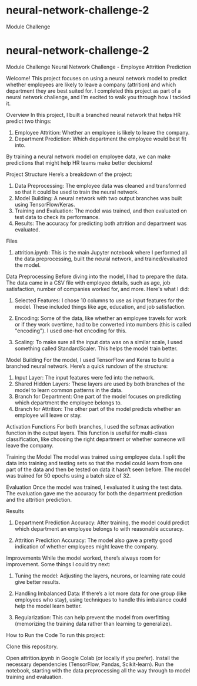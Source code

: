 # neural-network-challenge-2
Module  Challenge
# neural-network-challenge-2
Module  Challenge
Neural Network Challenge - Employee Attrition Prediction

Welcome! This project focuses on using a neural network model to predict whether employees are likely to leave a company (attrition) and which department they are best suited for. I completed this project as part of a neural network challenge, and I’m excited to walk you through how I tackled it.

Overview
In this project, I built a branched neural network that helps HR predict two things:

1. Employee Attrition: Whether an employee is likely to leave the company.
2. Department Prediction: Which department the employee would best fit into.

By training a neural network model on employee data, we can make predictions that might help HR teams make better decisions!

Project Structure
Here’s a breakdown of the project:

1. Data Preprocessing: The employee data was cleaned and transformed so that it could be used to train the neural network.
2. Model Building: A neural network with two output branches was built using TensorFlow/Keras.
3. Training and Evaluation: The model was trained, and then evaluated on test data to check its performance.
4. Results: The accuracy for predicting both attrition and department was evaluated.

Files
1. attrition.ipynb: This is the main Jupyter notebook where I performed all the data preprocessing, built the neural network, and trained/evaluated the model.

Data Preprocessing
Before diving into the model, I had to prepare the data. The data came in a CSV file with employee details, such as age, job satisfaction, number of companies worked for, and more. Here's what I did:

1. Selected Features: I chose 10 columns to use as input features for the model. These included things like age, education, and job satisfaction.

2. Encoding: Some of the data, like whether an employee travels for work or if they work overtime, had to be converted into numbers (this is called "encoding"). I used one-hot encoding for this.

3. Scaling: To make sure all the input data was on a similar scale, I used something called StandardScaler. This helps the model train better.

Model Building
For the model, I used TensorFlow and Keras to build a branched neural network. Here’s a quick rundown of the structure:

1. Input Layer: The input features were fed into the network.
2. Shared Hidden Layers: These layers are used by both branches of the model to learn common patterns in the data.
3. Branch for Department: One part of the model focuses on predicting which department the employee belongs to.
4. Branch for Attrition: The other part of the model predicts whether an employee will leave or stay.

Activation Functions
For both branches, I used the softmax activation function in the output layers. This function is useful for multi-class classification, like choosing the right department or whether someone will leave the company.

Training the Model
The model was trained using employee data. I split the data into training and testing sets so that the model could learn from one part of the data and then be tested on data it hasn’t seen before. The model was trained for 50 epochs using a batch size of 32.

Evaluation
Once the model was trained, I evaluated it using the test data. The evaluation gave me the accuracy for both the department prediction and the attrition prediction.

Results
1. Department Prediction Accuracy: After training, the model could predict which department an employee belongs to with reasonable accuracy.

2. Attrition Prediction Accuracy: The model also gave a pretty good indication of whether employees might leave the company.

Improvements
While the model worked, there’s always room for improvement. Some things I could try next:

1. Tuning the model: Adjusting the layers, neurons, or learning rate could give better results.

2. Handling Imbalanced Data: If there’s a lot more data for one group (like employees who stay), using techniques to handle this imbalance could help the model learn better.

3. Regularization: This can help prevent the model from overfitting (memorizing the training data rather than learning to generalize).

How to Run the Code
To run this project:

Clone this repository.

Open attrition.ipynb in Google Colab (or locally if you prefer).
Install the necessary dependencies (TensorFlow, Pandas, Scikit-learn).
Run the notebook, starting with the data preprocessing all the way through to model training and evaluation.
